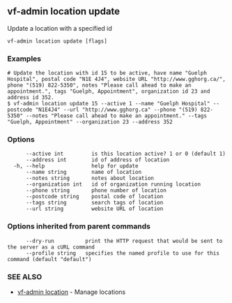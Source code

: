 ## vf-admin location update

Update a location with a specified id

```
vf-admin location update [flags]
```

### Examples

```
# Update the location with id 15 to be active, have name "Guelph Hospital", postal code "N1E 4J4", website URL "http://www.gghorg.ca/", phone "(519) 822-5350", notes "Please call ahead to make an appointment.", tags "Guelph, Appointment", organization id 23 and address id 352.
$ vf-admin location update 15 --active 1 --name "Guelph Hospital" --postcode "N1E4J4" --url "http://www.gghorg.ca" --phone "(519) 822-5350" --notes "Please call ahead to make an appointment." --tags "Guelph, Appointment" --organization 23 --address 352

```

### Options

```
      --active int         is this location active? 1 or 0 (default 1)
      --address int        id of address of location
  -h, --help               help for update
      --name string        name of location
      --notes string       notes about location
      --organization int   id of organization running location
      --phone string       phone number of location
      --postcode string    postal code of location
      --tags string        search tags of location
      --url string         website URL of location
```

### Options inherited from parent commands

```
      --dry-run          print the HTTP request that would be sent to the server as a cURL command
      --profile string   specifies the named profile to use for this command (default "default")
```

### SEE ALSO

* [vf-admin location](vf-admin_location.md)	 - Manage locations

